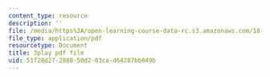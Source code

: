 ```yaml
---
content_type: resource
description: ''
file: /media/https%3A/open-learning-course-data-rc.s3.amazonaws.com/18-01sc-single-variable-calculus-fall-2010/51f28d27288850d203cad64287bb049b_9v25gg2qJYE.pdf
file_type: application/pdf
resourcetype: Document
title: 3play pdf file
uid: 51f28d27-2888-50d2-03ca-d64287bb049b
---
```

